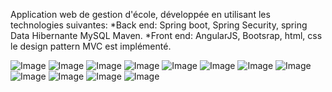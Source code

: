 Application web de gestion d'école, développée en utilisant les technologies suivantes: 
*Back end: Spring boot, Spring Security, spring Data Hibernante MySQL Maven.
*Front end: AngularJS, Bootsrap, html, css le design pattern MVC est implémenté.

![Image](https://github.com/user-attachments/assets/2c18499a-3674-41d2-b847-e2a199ae70ed)
![Image](https://github.com/user-attachments/assets/7b82e31f-c258-4a4d-ad5f-881c905b2d5c)
![Image](https://github.com/user-attachments/assets/4c8d582a-596b-42b7-a607-72275080ce1c)
![Image](https://github.com/user-attachments/assets/e9f9b960-8f59-4e1f-93d5-883e5dea9d6c)
![Image](https://github.com/user-attachments/assets/8b166769-dba9-49d8-a19f-c5555b934136)
![Image](https://github.com/user-attachments/assets/5be9c731-0d73-410f-a213-b672c5ce8eb2)
![Image](https://github.com/user-attachments/assets/e8262f7e-7a3d-474e-8d40-193033f0d3ea)
![Image](https://github.com/user-attachments/assets/75a0dad1-8904-483b-a78d-8bd8dbe360c7)
![Image](https://github.com/user-attachments/assets/78343b18-e62b-4481-806a-b055ab0a89b7)
![Image](https://github.com/user-attachments/assets/3f9e3b66-c43a-4db8-9577-8c66fd1efa8b)
![Image](https://github.com/user-attachments/assets/87dbcf29-1d57-4006-815a-d0215a0cdf58)
![Image](https://github.com/user-attachments/assets/2f0e9521-5fab-4186-bb62-bdd2149976b3)
